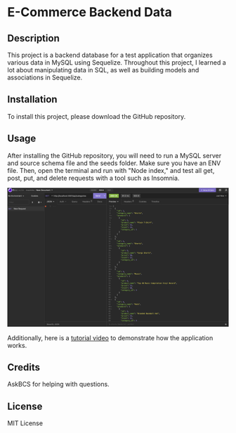 # E-Commerce Backend Data

## Description

This project is a backend database for a test application that organizes various data in MySQL using Sequelize. Throughout this project, I learned a lot about manipulating data in SQL, as well as building models and associations in Sequelize.

## Installation

To install this project, please download the GitHub repository.

## Usage

After installing the GitHub repository, you will need to run a MySQL server and source schema file and the seeds folder. Make sure you have an ENV file. Then, open the terminal and run with "Node index," and test all get, post, put, and delete requests with a tool such as Insomnia.

![Project screenshot](./assets/screenshot.png)

Additionally, here is a [tutorial video](./assets/screen_recording.mov) to demonstrate how the application works.

## Credits

AskBCS for helping with questions.

## License

MIT License
